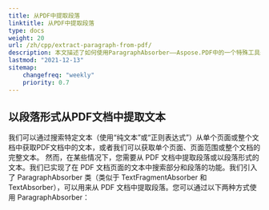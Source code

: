 ```yaml
---
title: 从PDF中提取段落
linktitle: 从PDF中提取段落
type: docs
weight: 20
url: /zh/cpp/extract-paragraph-from-pdf/
description: 本文描述了如何使用ParagraphAbsorber——Aspose.PDF中的一个特殊工具来从PDF文档中提取文本。
lastmod: "2021-12-13"
sitemap:
    changefreq: "weekly"
    priority: 0.7
---
```


## 以段落形式从PDF文档中提取文本

我们可以通过搜索特定文本（使用“纯文本”或“正则表达式”）从单个页面或整个文档中获取PDF文档中的文本，或者我们可以获取单个页面、页面范围或整个文档的完整文本。 然而，在某些情况下，您需要从 PDF 文档中提取段落或以段落形式的文本。我们已实现了在 PDF 文档页面的文本中搜索部分和段落的功能。我们引入了 ParagraphAbsorber 类（类似于 TextFragmentAbsorber 和 TextAbsorber），可以用来从 PDF 文档中提取段落。您可以通过以下两种方式使用 ParagraphAbsorber：